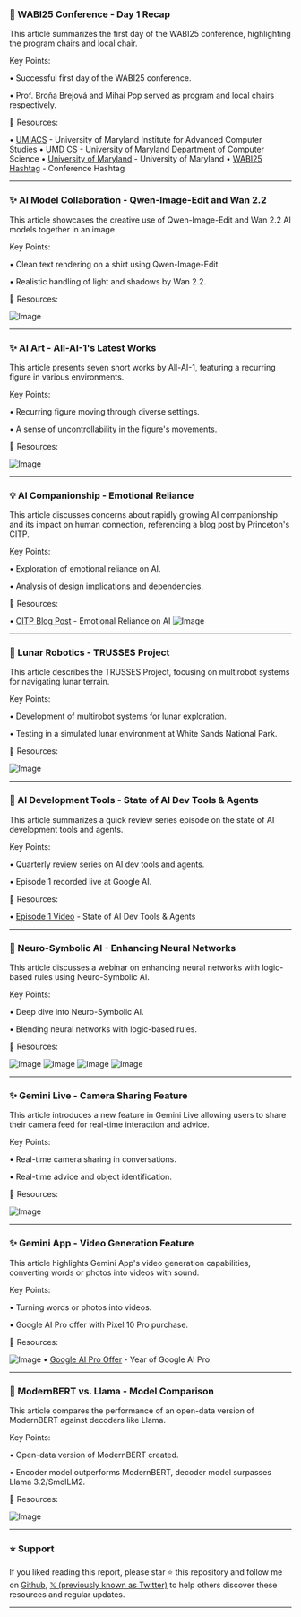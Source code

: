 ### 🤖 WABI25 Conference - Day 1 Recap

This article summarizes the first day of the WABI25 conference, highlighting the program chairs and local chair.

Key Points:

•  Successful first day of the WABI25 conference.

•  Prof. Broňa Brejová and Mihai Pop served as program and local chairs respectively.


🔗 Resources:

• [UMIACS](https://x.com/umiacs) - University of Maryland Institute for Advanced Computer Studies
• [UMD CS](https://x.com/umdcs) - University of Maryland Department of Computer Science
• [University of Maryland](https://x.com/UofMaryland) - University of Maryland
• [WABI25 Hashtag](https://x.com/hashtag/WABI25?src=hashtag_click) - Conference Hashtag


---
### ✨ AI Model Collaboration - Qwen-Image-Edit and Wan 2.2

This article showcases the creative use of Qwen-Image-Edit and Wan 2.2 AI models together in an image.

Key Points:

• Clean text rendering on a shirt using Qwen-Image-Edit.

•  Realistic handling of light and shadows by Wan 2.2.


🔗 Resources:

![Image](https://pbs.twimg.com/amplify_video_thumb/1958119206320324608/img/8ZAp5Bav1xarEWJF.jpg)


---
### ✨ AI Art - All-AI-1's Latest Works

This article presents seven short works by All-AI-1, featuring a recurring figure in various environments.

Key Points:

•  Recurring figure moving through diverse settings.

•  A sense of uncontrollability in the figure's movements.


🔗 Resources:

![Image](https://pbs.twimg.com/amplify_video_thumb/1958304262167076864/img/uRkmsOK-GDv35w16.jpg)


---
### 💡 AI Companionship - Emotional Reliance

This article discusses concerns about rapidly growing AI companionship and its impact on human connection, referencing a blog post by Princeton's CITP.

Key Points:

•  Exploration of emotional reliance on AI.

•  Analysis of design implications and dependencies.


🔗 Resources:

• [CITP Blog Post](https://blog.citp.princeton.edu/2025/08/20/emotional-reliance-on-ai-design-dependency-and-the-future-of-human-connection/) - Emotional Reliance on AI
![Image](https://pbs.twimg.com/media/Gy0q5amWEAArZ5F?format=jpg&name=small)


---
### 🤖 Lunar Robotics - TRUSSES Project

This article describes the TRUSSES Project, focusing on multirobot systems for navigating lunar terrain.

Key Points:

•  Development of multirobot systems for lunar exploration.

•  Testing in a simulated lunar environment at White Sands National Park.


🔗 Resources:

![Image](https://pbs.twimg.com/amplify_video_thumb/1958245347559440384/img/3i53f_U_zWP_3OTY.jpg)


---
### 🚀 AI Development Tools - State of AI Dev Tools & Agents

This article summarizes a quick review series episode on the state of AI development tools and agents.

Key Points:

•  Quarterly review series on AI dev tools and agents.

•  Episode 1 recorded live at Google AI.


🔗 Resources:

• [Episode 1 Video](https://youtube.com/watch?v=Hjxlq5trGNM) - State of AI Dev Tools & Agents


---
### 🤖 Neuro-Symbolic AI - Enhancing Neural Networks

This article discusses a webinar on enhancing neural networks with logic-based rules using Neuro-Symbolic AI.

Key Points:

•  Deep dive into Neuro-Symbolic AI.

•  Blending neural networks with logic-based rules.


🔗 Resources:

![Image](https://pbs.twimg.com/media/Gy0TTEJWEAER7y4?format=jpg&name=360x360)
![Image](https://pbs.twimg.com/media/Gy0TTtwWQAMgtLH?format=jpg&name=360x360)
![Image](https://pbs.twimg.com/media/Gy0TUemXsAAJKWR?format=jpg&name=360x360)
![Image](https://pbs.twimg.com/media/Gy0TVOFX0AAegjB?format=jpg&name=360x360)


---
### ✨ Gemini Live - Camera Sharing Feature

This article introduces a new feature in Gemini Live allowing users to share their camera feed for real-time interaction and advice.

Key Points:

•  Real-time camera sharing in conversations.

•  Real-time advice and object identification.


🔗 Resources:

![Image](https://pbs.twimg.com/amplify_video_thumb/1958216246823997440/img/Mbo7-G5QFlee1-zK.jpg)


---
### ✨ Gemini App - Video Generation Feature

This article highlights Gemini App's video generation capabilities, converting words or photos into videos with sound.

Key Points:

•  Turning words or photos into videos.

•  Google AI Pro offer with Pixel 10 Pro purchase.


🔗 Resources:

![Image](https://pbs.twimg.com/amplify_video_thumb/1958215952706752512/img/EanSbGjGV-h4lBl5.jpg)
• [Google AI Pro Offer](http://goo.gle/4lE2XTL) -  Year of Google AI Pro


---
### 🤖 ModernBERT vs. Llama - Model Comparison

This article compares the performance of an open-data version of ModernBERT against decoders like Llama.

Key Points:

•  Open-data version of ModernBERT created.

•  Encoder model outperforms ModernBERT, decoder model surpasses Llama 3.2/SmolLM2.


🔗 Resources:

![Image](https://pbs.twimg.com/media/Gv_Io_xXsAAVOEd?format=jpg&name=small)


---

### ⭐️ Support

If you liked reading this report, please star ⭐️ this repository and follow me on [Github](https://github.com/Drix10), [𝕏 (previously known as Twitter)](https://x.com/DRIX_10_) to help others discover these resources and regular updates.

---